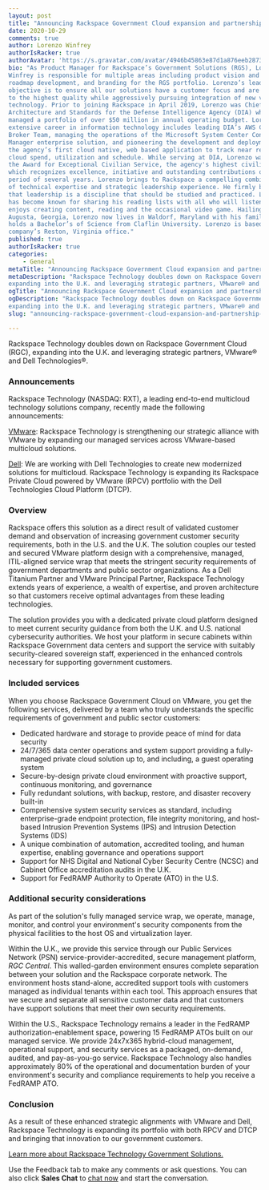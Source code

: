 ```yaml
---
layout: post
title: "Announcing Rackspace Government Cloud expansion and partnership with VMware and Dell"
date: 2020-10-29
comments: true
author: Lorenzo Winfrey
authorIsRacker: true
authorAvatar: 'https://s.gravatar.com/avatar/4946b45863e87d1a876eeb2873af2593'
bio: "As Product Manager for Rackspace’s Government Solutions (RGS), Lorenzo D.
Winfrey is responsible for multiple areas including product vision and strategy,
roadmap development, and branding for the RGS portfolio. Lorenzo’s leadership
objective is to ensure all our solutions have a customer focus and are built
to the highest quality while aggressively pursuing integration of new value added
technology. Prior to joining Rackspace in April 2019, Lorenzo was Chief of
Architecture and Standards for the Defense Intelligence Agency (DIA) where he
managed a portfolio of over $50 million in annual operating budget. Lorenzo’s
extensive career in information technology includes leading DIA’s AWS Cloud
Broker Team, managing the operations of the Microsoft System Center Configuration
Manager enterprise solution, and pioneering the development and deployment of
the agency’s first cloud native, web based application to track near real time
cloud spend, utilization and schedule. While serving at DIA, Lorenzo was awarded
the Award for Exceptional Civilian Service, the agency's highest civilian award,
which recognizes excellence, initiative and outstanding contributions over a
period of several years. Lorenzo brings to Rackspace a compelling combination
of technical expertise and strategic leadership experience. He firmly believes
that leadership is a discipline that should be studied and practiced. Lorenzo
has become known for sharing his reading lists with all who will listen. He
enjoys creating content, reading and the occasional video game. Hailing from
Augusta, Georgia, Lorenzo now lives in Waldorf, Maryland with his family. He
holds a Bachelor’s of Science from Claflin University. Lorenzo is based in the
company’s Reston, Virginia office."
published: true
authorIsRacker: true
categories:
    - General
metaTitle: "Announcing Rackspace Government Cloud expansion and partnership with VMware and Dell"
metaDescription: "Rackspace Technology doubles down on Rackspace Government Cloud (RGC),
expanding into the U.K. and leveraging strategic partners, VMware® and Dell Technologies&reg;."
ogTitle: "Announcing Rackspace Government Cloud expansion and partnership with VMware and Dell"
ogDescription: "Rackspace Technology doubles down on Rackspace Government Cloud (RGC),
expanding into the U.K. and leveraging strategic partners, VMware® and Dell Technologies&reg;."
slug: "announcing-rackspace-government-cloud-expansion-and-partnership-with-vmware-and-dell"

---
```


Rackspace Technology doubles down on Rackspace Government Cloud (RGC), expanding into the
U.K. and leveraging strategic partners, VMware&reg; and Dell Technologies&reg;.

<!--more-->

### Announcements

Rackspace Technology (NASDAQ: RXT), a leading end-to-end multicloud technology solutions
company, recently made the following announcements:

[VMware](https://www.globenewswire.com/news-release/2020/09/29/2100794/0/en/Rackspace-Technology-Makes-Significant-Investment-in-Extending-its-VMware-Multicloud-Solutions.html):
Rackspace Technology is strengthening our strategic alliance with VMware by expanding our
managed services across VMware-based multicloud solutions.

[Dell](https://www.globenewswire.com/news-release/2020/09/28/2100021/0/en/Rackspace-Technology-Expands-Options-to-Hybrid-Cloud.html):
We are working with Dell Technologies to create new modernized solutions for multicloud.
Rackspace Technology is expanding its Rackspace Private Cloud powered by VMware (RPCV)
portfolio with the Dell Technologies Cloud Platform (DTCP).

### Overview

Rackspace offers this solution as a direct result of validated customer demand and
observation of increasing government customer security requirements, both in the U.S. and
the U.K. The solution couples our tested and secured VMware platform design with a
comprehensive, managed, ITIL-aligned service wrap that meets the stringent security
requirements of government departments and public sector organizations. As a Dell Titanium
Partner and VMware Principal Partner, Rackspace Technology extends years of experience, a
wealth of expertise, and proven architecture so that customers receive optimal advantages
from these leading technologies. 

The solution provides you with a dedicated private cloud platform designed to meet current
security guidance from both the U.K. and U.S. national cybersecurity authorities. We host
your platform in secure cabinets within Rackspace Government data centers and support the
service with suitably security-cleared sovereign staff, experienced in the enhanced
controls necessary for supporting government customers. 

### Included services

When you choose Rackspace Government Cloud on VMware, you get the following
services, delivered by a team who truly understands the specific requirements of government
and public sector customers:

- Dedicated hardware and storage to provide peace of mind for data security
- 24/7/365 data center operations and system support providing a fully-managed private
  cloud solution up to, and including, a guest operating system
- Secure-by-design private cloud environment with proactive support, continuous monitoring,
  and governance
- Fully redundant solutions, with backup, restore, and disaster recovery built-in 
- Comprehensive system security services as standard, including enterprise-grade endpoint
  protection, file integrity monitoring, and host-based Intrusion Prevention Systems (IPS)
  and Intrusion Detection Systems (IDS)
- A unique combination of automation, accredited tooling, and human expertise, enabling
  governance and operations support
- Support for NHS Digital and National Cyber Security Centre (NCSC) and Cabinet Office
  accreditation audits in the U.K.
- Support for FedRAMP Authority to Operate (ATO) in the U.S.

### Additional security considerations

As part of the solution's fully managed service wrap, we operate, manage, monitor, and
control your environment's security components from the physical facilities to the host OS
and virtualization layer. 

Within the U.K., we provide this service through our Public Services Network (PSN)
service-provider-accredited, secure management platform, *RGC Central*. This walled-garden
environment ensures complete separation between your solution and the Rackspace corporate
network. The environment hosts stand-alone, accredited support tools with customers managed
as individual tenants within each tool. This approach ensures that we secure and separate
all sensitive customer data and that customers have support solutions that meet their own
security requirements.

Within the U.S., Rackspace Technology remains a leader in the FedRAMP authorization-enablement
space, powering 15 FedRAMP ATOs built on our managed service. We provide 24x7x365
hybrid-cloud management, operational support, and security services as a packaged,
on-demand, audited, and pay-as-you-go service. Rackspace Technology also handles approximately
80% of the operational and documentation burden of your environment's security and compliance
requirements to help you receive a FedRAMP ATO.

### Conclusion

As a result of these enhanced strategic alignments with VMware and Dell, Rackspace
Technology is expanding its portfolio with both RPCV and DTCP and bringing that innovation
to our government customers.

<a class="cta purple" id="cta" href="https://www.rackspace.com/industry/government">Learn more about Rackspace Technology Government Solutions.</a>

Use the Feedback tab to make any comments or ask questions. You can also click
**Sales Chat** to [chat now](https://www.rackspace.com/) and start the conversation.
